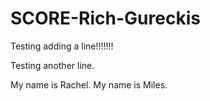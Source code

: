 # SCORE-Rich-Gureckis

Testing adding a line!!!!!!!

Testing another line.

My name is Rachel.
My name is Miles.
